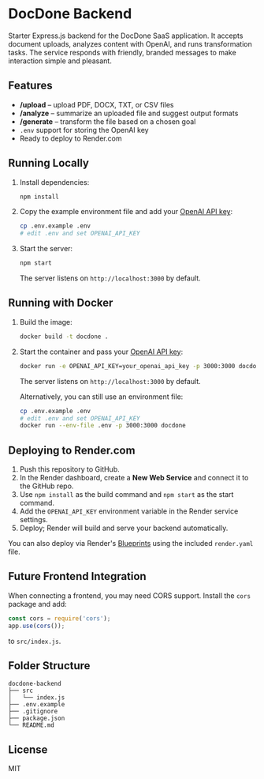 # DocDone Backend

Starter Express.js backend for the DocDone SaaS application. It accepts document uploads, analyzes content with OpenAI, and runs transformation tasks. The service responds with friendly, branded messages to make interaction simple and pleasant.

## Features
- **/upload** – upload PDF, DOCX, TXT, or CSV files
- **/analyze** – summarize an uploaded file and suggest output formats
- **/generate** – transform the file based on a chosen goal
- `.env` support for storing the OpenAI key
- Ready to deploy to Render.com

## Running Locally
1. Install dependencies:
   ```bash
   npm install
   ```
2. Copy the example environment file and add your [OpenAI API key](https://platform.openai.com/account/api-keys):
   ```bash
   cp .env.example .env
   # edit .env and set OPENAI_API_KEY
   ```
3. Start the server:
   ```bash
   npm start
   ```
   The server listens on `http://localhost:3000` by default.

## Running with Docker
1. Build the image:
   ```bash
   docker build -t docdone .
   ```
2. Start the container and pass your [OpenAI API key](https://platform.openai.com/account/api-keys):
   ```bash
   docker run -e OPENAI_API_KEY=your_openai_api_key -p 3000:3000 docdone
   ```
   The server listens on `http://localhost:3000` by default.

   Alternatively, you can still use an environment file:
   ```bash
   cp .env.example .env
   # edit .env and set OPENAI_API_KEY
   docker run --env-file .env -p 3000:3000 docdone
   ```

## Deploying to Render.com
1. Push this repository to GitHub.
2. In the Render dashboard, create a **New Web Service** and connect it to the GitHub repo.
3. Use `npm install` as the build command and `npm start` as the start command.
4. Add the `OPENAI_API_KEY` environment variable in the Render service settings.
5. Deploy; Render will build and serve your backend automatically.

You can also deploy via Render's [Blueprints](https://render.com/docs/blueprint-spec) using the included `render.yaml` file.

## Future Frontend Integration
When connecting a frontend, you may need CORS support. Install the `cors` package and add:
```javascript
const cors = require('cors');
app.use(cors());
```
to `src/index.js`.

## Folder Structure
```
docdone-backend
├── src
│   └── index.js
├── .env.example
├── .gitignore
├── package.json
└── README.md
```

## License
MIT
